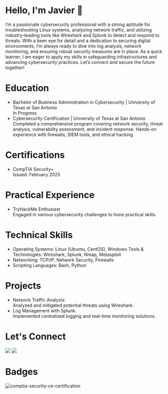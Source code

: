 # Hello, I'm Javier 👋

I’m a passionate cybersecurity professional with a strong aptitude for troubleshooting Linux systems, analyzing network traffic, and utilizing industry-leading tools like Wireshark and Splunk to detect and respond to threats. With a keen eye for detail and a dedication to securing digital environments, I’m always ready to dive into log analysis, network monitoring, and ensuring robust security measures are in place. As a quick learner, I am eager to apply my skills in safeguarding infrastructures and advancing cybersecurity practices. Let’s connect and secure the future together!

# Education
<ul><li>Bachelor of Business Administration in Cybersecurity | University of Texas at San Antonio</li>
In Progress
<li>Cybersecurity Certification | University of Texas at San Antonio</li>
Completed a comprehensive program covering network security, threat analysis,
vulnerability assessment, and incident response.
Hands-on experience with firewalls, SIEM tools, and ethical hacking</ul> 

# Certifications
<ul><li>CompTIA Security+</li>
Issued: February 2025</ul>

# Practical Experience
<ul><li>TryHackMe Enthusiast</li>
Engaged in various cybersecurity challenges to hone practical skills.</ul>


# Technical Skills
<ul><li>Operating Systems: Linux (Ubuntu, CentOS), Windows
Tools & Technologies: Wireshark, Splunk, Nmap, Metasploit</li>
<li>Networking: TCP/IP, Network Security, Firewalls</li>
<li>Scripting Languages: Bash, Python</li></ul>

# Projects
<ul><li>Network Traffic Analysis:</li>
Analyzed and mitigated potential threats using Wireshark.

<li>Log Management with Splunk:</li>
Implemented centralized logging and real-time monitoring solutions.</ul>

# Let's Connect
<a href="https://linkedin.com/in/javier-urena-412402b7/"><img src="https://img.shields.io/badge/-LinkedIn-0072b1?&style=for-the-badge&logo=linkedin&logoColor=white" /></a>
<a href="https://youtube.com/channel/UCF2iwwAykVUWQcVsd_mV97Q/"><img src="https://img.shields.io/youtube/channel/subscribers/:channelId" /></a>



# Badges
![comptia-security-ce-certification](https://github.com/user-attachments/assets/cbe1454c-e087-4968-bbdc-c98cac8fa86a)
